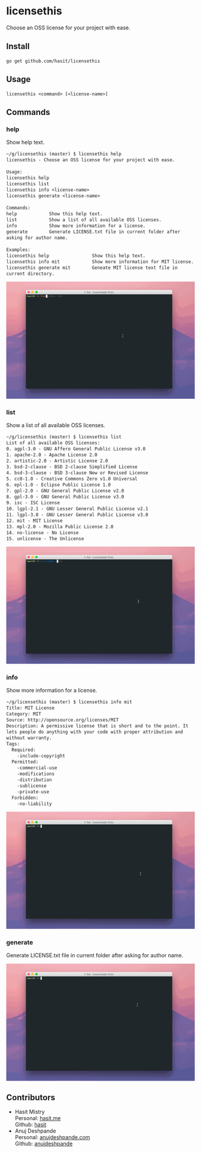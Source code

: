 # licensethis


Choose an OSS license for your project with ease.

## Install


```
go get github.com/hasit/licensethis
```

## Usage


```
licensethis <command> [<license-name>]
```

## Commands

### help

Show help text.

```
~/g/licensethis (master) $ licensethis help
licensethis - Choose an OSS license for your project with ease.

Usage:
licensethis help
licensethis list
licensethis info <license-name>
licensethis generate <license-name>

Commands:
help            Show this help text.
list            Show a list of all available OSS licenses.
info            Show more information for a license.
generate        Generate LICENSE.txt file in current folder after asking for author name.

Examples:
licensethis help                Show this help text.
licensethis info mit            Show more information for MIT license.
licensethis generate mit        Geneate MIT license text file in current directory.
```

![help](/gifs/help.gif)

### list

Show a list of all available OSS licenses.

```
~/g/licensethis (master) $ licensethis list
List of all available OSS licenses:
0. agpl-3.0 - GNU Affero General Public License v3.0
1. apache-2.0 - Apache License 2.0
2. artistic-2.0 - Artistic License 2.0
3. bsd-2-clause - BSD 2-clause Simplified License
4. bsd-3-clause - BSD 3-clause New or Revised License
5. cc0-1.0 - Creative Commons Zero v1.0 Universal
6. epl-1.0 - Eclipse Public License 1.0
7. gpl-2.0 - GNU General Public License v2.0
8. gpl-3.0 - GNU General Public License v3.0
9. isc - ISC License
10. lgpl-2.1 - GNU Lesser General Public License v2.1
11. lgpl-3.0 - GNU Lesser General Public License v3.0
12. mit - MIT License
13. mpl-2.0 - Mozilla Public License 2.0
14. no-license - No License
15. unlicense - The Unlicense
```

![list](/gifs/list.gif)

### info

Show more information for a license.

```
~/g/licensethis (master) $ licensethis info mit
Title: MIT License
Category: MIT
Source: http://opensource.org/licenses/MIT
Description: A permissive license that is short and to the point. It lets people do anything with your code with proper attribution and without warranty.
Tags: 
  Required: 
    -include-copyright
  Permitted: 
    -commercial-use
    -modifications
    -distribution
    -sublicense
    -private-use
  Forbidden: 
    -no-liability
```

![info](/gifs/info.gif)

### generate

Generate LICENSE.txt file in current folder after asking for author name.

![generate](/gifs/generate.gif)

## Contributors

-	Hasit Mistry <br /> Personal: [hasit.me](http://hasit.me/) <br /> Github: [hasit](https://github.com/hasit)
-	Anuj Deshpande <br /> Personal: [anujdeshpande.com](http://www.anujdeshpande.com/) <br /> Github: [anujdeshpande](https://github.com/anujdeshpande/)
